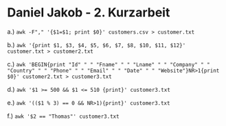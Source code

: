 <!--- Daniel Jakob Note 1 -MO --->
# Daniel Jakob - 2. Kurzarbeit

a.) `awk -F"," '{$1=$1; print $0}' customers.csv > customer.txt`

b.) `awk '{print $1, $3, $4, $5, $6, $7, $8, $10, $11, $12}' customer.txt > customer2.txt`

c.) `awk 'BEGIN{print "Id" " " "Fname" " " "Lname" " " "Company" " " "Country" " " "Phone" " " "Email" " " "Date" " " "Website"}NR>1{print $0}' customer2.txt > customer3.txt`
<!--- Leerzeichen wären hier nicht nötig gewesen - aber OK --->

d.) `awk '$1 >= 500 && $1 <= 510 {print}' customer3.txt`

e.) `awk '(($1 % 3) == 0 && NR>1){print}' customer3.txt`

f.) `awk '$2 == "Thomas"' customer3.txt`

<!--- Alles richtig, 24/24 Punkte -MO --->
